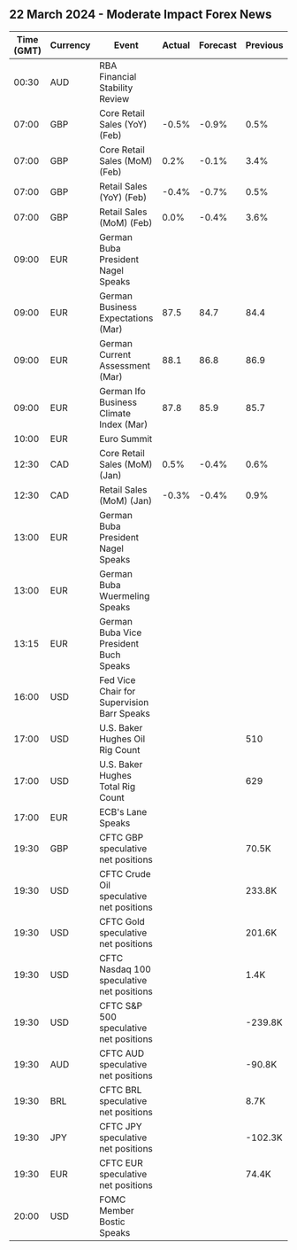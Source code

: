 ## 22 March 2024 - Moderate Impact Forex News

| Time (GMT) | Currency | Event | Actual | Forecast | Previous |
|------|----------|-------|--------|----------|----------|
| 00:30 | AUD | RBA Financial Stability Review |  |  |  |
| 07:00 | GBP | Core Retail Sales (YoY) (Feb) | -0.5% | -0.9% | 0.5% |
| 07:00 | GBP | Core Retail Sales (MoM) (Feb) | 0.2% | -0.1% | 3.4% |
| 07:00 | GBP | Retail Sales (YoY) (Feb) | -0.4% | -0.7% | 0.5% |
| 07:00 | GBP | Retail Sales (MoM) (Feb) | 0.0% | -0.4% | 3.6% |
| 09:00 | EUR | German Buba President Nagel Speaks |  |  |  |
| 09:00 | EUR | German Business Expectations (Mar) | 87.5 | 84.7 | 84.4 |
| 09:00 | EUR | German Current Assessment (Mar) | 88.1 | 86.8 | 86.9 |
| 09:00 | EUR | German Ifo Business Climate Index (Mar) | 87.8 | 85.9 | 85.7 |
| 10:00 | EUR | Euro Summit |  |  |  |
| 12:30 | CAD | Core Retail Sales (MoM) (Jan) | 0.5% | -0.4% | 0.6% |
| 12:30 | CAD | Retail Sales (MoM) (Jan) | -0.3% | -0.4% | 0.9% |
| 13:00 | EUR | German Buba President Nagel Speaks |  |  |  |
| 13:00 | EUR | German Buba Wuermeling Speaks |  |  |  |
| 13:15 | EUR | German Buba Vice President Buch Speaks |  |  |  |
| 16:00 | USD | Fed Vice Chair for Supervision Barr Speaks |  |  |  |
| 17:00 | USD | U.S. Baker Hughes Oil Rig Count |  |  | 510 |
| 17:00 | USD | U.S. Baker Hughes Total Rig Count |  |  | 629 |
| 17:00 | EUR | ECB's Lane Speaks |  |  |  |
| 19:30 | GBP | CFTC GBP speculative net positions |  |  | 70.5K |
| 19:30 | USD | CFTC Crude Oil speculative net positions |  |  | 233.8K |
| 19:30 | USD | CFTC Gold speculative net positions |  |  | 201.6K |
| 19:30 | USD | CFTC Nasdaq 100 speculative net positions |  |  | 1.4K |
| 19:30 | USD | CFTC S&P 500 speculative net positions |  |  | -239.8K |
| 19:30 | AUD | CFTC AUD speculative net positions |  |  | -90.8K |
| 19:30 | BRL | CFTC BRL speculative net positions |  |  | 8.7K |
| 19:30 | JPY | CFTC JPY speculative net positions |  |  | -102.3K |
| 19:30 | EUR | CFTC EUR speculative net positions |  |  | 74.4K |
| 20:00 | USD | FOMC Member Bostic Speaks |  |  |  |

